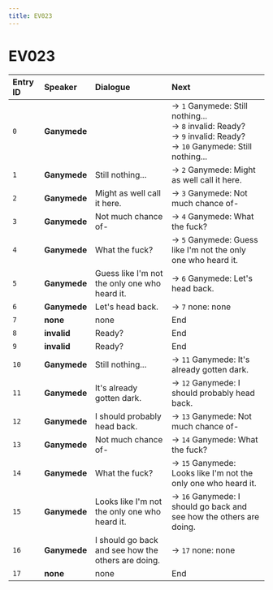 ```yaml
---
title: EV023
---
```


# EV023


| Entry ID | Speaker | Dialogue | Next |
| :------- | :------ | :------- | :------------ |
| `0` | **Ganymede** |  | → `1` Ganymede: Still nothing\.\.\.<br>→ `8` invalid: Ready?<br>→ `9` invalid: Ready?<br>→ `10` Ganymede: Still nothing\.\.\. |
| `1` | **Ganymede** | Still nothing\.\.\. | → `2` Ganymede: Might as well call it here\. |
| `2` | **Ganymede** | Might as well call it here\. | → `3` Ganymede: Not much chance of\- |
| `3` | **Ganymede** | Not much chance of\- | → `4` Ganymede: What the fuck? |
| `4` | **Ganymede** | What the fuck? | → `5` Ganymede: Guess like I'm not the only one who heard it\. |
| `5` | **Ganymede** | Guess like I'm not the only one who heard it\. | → `6` Ganymede: Let's head back\. |
| `6` | **Ganymede** | Let's head back\. | → `7` none: none |
| `7` | **none** | none | End |
| `8` | **invalid** | Ready? | End |
| `9` | **invalid** | Ready? | End |
| `10` | **Ganymede** | Still nothing\.\.\. | → `11` Ganymede: It's already gotten dark\. |
| `11` | **Ganymede** | It's already gotten dark\. | → `12` Ganymede: I should probably head back\. |
| `12` | **Ganymede** | I should probably head back\. | → `13` Ganymede: Not much chance of\- |
| `13` | **Ganymede** | Not much chance of\- | → `14` Ganymede: What the fuck? |
| `14` | **Ganymede** | What the fuck? | → `15` Ganymede: Looks like I'm not the only one who heard it\. |
| `15` | **Ganymede** | Looks like I'm not the only one who heard it\. | → `16` Ganymede: I should go back and see how the others are doing\. |
| `16` | **Ganymede** | I should go back and see how the others are doing\. | → `17` none: none |
| `17` | **none** | none | End |
